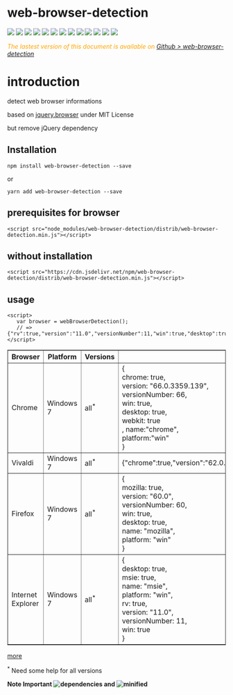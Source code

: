 
<h1 class="title">web-browser-detection</h1>
    <div style="display:inline">
      <a target="_blank" title="build" href="https://travis-ci.org/Sylvain59650/web-browser-detection"><img src="https://travis-ci.org/Sylvain59650/web-browser-detection.png?branch=master" /></a>
      <a target="_blank" title="version" href="https://www.npmjs.com/package/web-browser-detection"><img src="https://img.shields.io/npm/v/web-browser-detection.svg" /></a>
      <a target="_blank" title="package" href="https://github.com/Sylvain59650/web-browser-detection"><img src="https://img.shields.io/github/package-json/v/Sylvain59650/web-browser-detection.svg" /></a>
      <a target="_blank" title="dependencies" href="https://david-dm.org/Sylvain59650/web-browser-detection"><img src="https://img.shields.io/david/Sylvain59650/web-browser-detection.svg" /></a>
      <a target="_blank" title="dependencies graph" href="http://npm.anvaka.com/#/view/2d/web-browser-detection"><img src="https://img.shields.io/badge/dependencies-graph-blue.svg" /></a>
      <img src="https://img.shields.io/bundlephobia/min/web-browser-detection.svg" />
      <img src="https://img.shields.io/badge/eslint-ok-blue.svg" />
      <a target="_blank" title="tests" href="https://sylvain59650.github.io/web-browser-detection/"><img src="https://img.shields.io/badge/tests-passing-brightgreen.svg" /></a>
      <a target="_blank" title="CDN downloads" href="https://www.jsdelivr.com/package/npm/web-browser-detection"><img src="https://data.jsdelivr.com/v1/package/npm/web-browser-detection/badge" /></a>
      <a target="_blank" title="CDN url" href="https://cdn.jsdelivr.net/npm/web-browser-detection/distrib/web-browser-detection.min.js"><img src="https://img.shields.io/badge/cdn-jsdeliv-black.svg" /></a>
	  <img src="https://img.shields.io/npm/l/web-browser-detection.svg" />
      <img src="https://hits.dwyl.com/Sylvain59650/web-browser-detection.svg" />
      <a href="https://gitter.im/SylvainL-projects/web-browser-detection" title="Gitter">
      <img src="https://badges.gitter.im/SylvainL-projects/web-browser-detection.svg" /></a>
    </div>


</div>

 <div class="Note" style="color:orange;font-style:italic">
 
  The lastest version of this document is available on [Github > web-browser-detection](https://github.com/Sylvain59650/web-browser-detection/blob/master/README.md)
</div>

# introduction

detect web browser informations

based on [jquery.browser]("https://cdnjs.cloudflare.com/ajax/libs/jquery-browser/0.1.0/jquery.browser.min.js") under MIT License

but remove jQuery dependency


## Installation

    npm install web-browser-detection --save

or

    yarn add web-browser-detection --save


## prerequisites for browser

 
    <script src="node_modules/web-browser-detection/distrib/web-browser-detection.min.js"></script>

## without installation

    <script src="https://cdn.jsdelivr.net/npm/web-browser-detection/distrib/web-browser-detection.min.js"></script>
    
## usage

    <script>
       var browser = webBrowserDetection();
       // => {"rv":true,"version":"11.0","versionNumber":11,"win":true,"desktop":true,"msie":true,"name":"msie","platform":"win"} 
    </script>




<table border="1">
<tr>
<th>Browser</th><th>Platform</th><th>Versions</th><th style="width:500px">Result</th></tr>
<tr>
<td>Chrome</td><td>Windows 7</td><td>all<sup>*</sup></td><td>{<br/>
chrome: true,<br/>
 version: "66.0.3359.139", <br/>
 versionNumber: 66,<br/> 
 win: true, <br/>
 desktop: true, <br/>
webkit: true<br/>,
name:"chrome",<br/>
platform:"win"<br/>
}
</td></tr>
<tr>
<td>Vivaldi</td><td>Windows 7</td><td>all<sup>*</sup></td><td>
{"chrome":true,"version":"62.0.3202.97","versionNumber":62,"win":true,"desktop":true,"webkit":true,"name":"chrome","platform":"win"}
</td>
</tr>
<tr>
<td>Firefox</td><td>Windows 7</td><td>all<sup>*</sup></td><td>{<br/> mozilla: true,<br/> 
version: "60.0", <br/>
versionNumber: 60, <br/>
win: true,<br/> 
desktop: true, <br/>
name: "mozilla", <br/>
platform: "win" <br/>
}
</td></tr>
<tr>
<td>Internet Explorer</td><td>Windows 7</td><td>all<sup>*</sup></td><td>{<br/>
desktop: true, 
<br/>msie: true,<br/>
name: "msie",<br/> 
platform: "win",<br/> 
rv: true, <br/>
version: "11.0",<br/> 
versionNumber: 11, <br/>
win: true<br/>
}
</td></tr>
</table>

[more](https://sylvain59650.github.io/web-browser-detection/)

<sup>*</sup>  Need some help for all versions

**Note Important ![dependencies](https://img.shields.io/david/Sylvain59650/web-browser-detection.svg) and ![minified](https://img.shields.io/bundlephobia/min/web-browser-detection.svg)**
